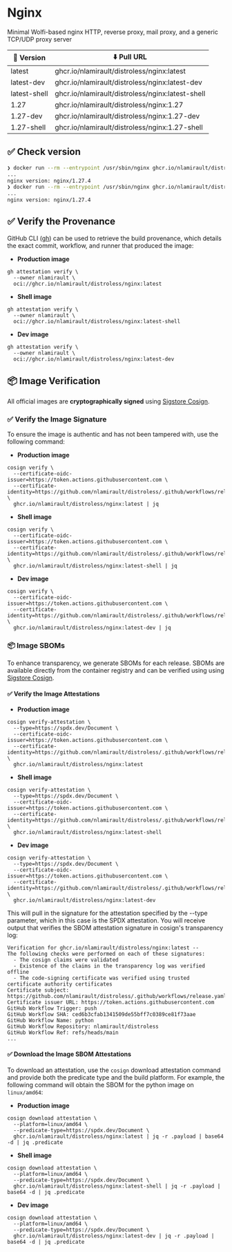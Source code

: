 # Nginx

Minimal Wolfi-based nginx HTTP, reverse proxy, mail proxy, and a generic TCP/UDP
proxy server

| 📌 Version   | ⬇️ Pull URL                                       |
| ------------ | ------------------------------------------------ |
| latest       | ghcr.io/nlamirault/distroless/nginx:latest       |
| latest-dev   | ghcr.io/nlamirault/distroless/nginx:latest-dev   |
| latest-shell | ghcr.io/nlamirault/distroless/nginx:latest-shell |
| 1.27         | ghcr.io/nlamirault/distroless/nginx:1.27         |
| 1.27-dev     | ghcr.io/nlamirault/distroless/nginx:1.27-dev     |
| 1.27-shell   | ghcr.io/nlamirault/distroless/nginx:1.27-shell   |

## ✅ Check version

```sh
❯ docker run --rm --entrypoint /usr/sbin/nginx ghcr.io/nlamirault/distroless/nginx:1.27 -v
...
nginx version: nginx/1.27.4
❯ docker run --rm --entrypoint /usr/sbin/nginx ghcr.io/nlamirault/distroless/nginx:1.27-shell -v
...
nginx version: nginx/1.27.4
```

## ✅ Verify the Provenance

GitHub CLI ([gh](https://cli.github.com/)) can be used to retrieve the build
provenance, which details the exact commit, workflow, and runner that produced
the image:

- **Production image**

```shell
gh attestation verify \
  --owner nlamirault \
  oci://ghcr.io/nlamirault/distroless/nginx:latest
```

- **Shell image**

```shell
gh attestation verify \
  --owner nlamirault \
  oci://ghcr.io/nlamirault/distroless/nginx:latest-shell
```

- **Dev image**

```shell
gh attestation verify \
  --owner nlamirault \
  oci://ghcr.io/nlamirault/distroless/nginx:latest-dev
```

## 📦 **Image Verification**

All official images are **cryptographically signed** using
[Sigstore Cosign](https://www.sigstore.dev/).

### ✅ Verify the Image Signature

To ensure the image is authentic and has not been tampered with, use the
following command:

- **Production image**

```shell
cosign verify \
  --certificate-oidc-issuer=https://token.actions.githubusercontent.com \
  --certificate-identity=https://github.com/nlamirault/distroless/.github/workflows/release.yaml@refs/heads/main \
  ghcr.io/nlamirault/distroless/nginx:latest | jq
```

- **Shell image**

```shell
cosign verify \
  --certificate-oidc-issuer=https://token.actions.githubusercontent.com \
  --certificate-identity=https://github.com/nlamirault/distroless/.github/workflows/release.yaml@refs/heads/main \
  ghcr.io/nlamirault/distroless/nginx:latest-shell | jq
```

- **Dev image**

```shell
cosign verify \
  --certificate-oidc-issuer=https://token.actions.githubusercontent.com \
  --certificate-identity=https://github.com/nlamirault/distroless/.github/workflows/release.yaml@refs/heads/main \
  ghcr.io/nlamirault/distroless/nginx:latest-dev | jq
```

### 📦 **Image SBOMs**

To enhance transparency, we generate SBOMs for each release. SBOMs are available
directly from the container registry and can be verified using using
[Sigstore Cosign](https://www.sigstore.dev/).

#### ✅ Verify the Image Attestations

- **Production image**

```shell
cosign verify-attestation \
  --type=https://spdx.dev/Document \
  --certificate-oidc-issuer=https://token.actions.githubusercontent.com \
  --certificate-identity=https://github.com/nlamirault/distroless/.github/workflows/release.yaml@refs/heads/main \
  ghcr.io/nlamirault/distroless/nginx:latest
```

- **Shell image**

```shell
cosign verify-attestation \
  --type=https://spdx.dev/Document \
  --certificate-oidc-issuer=https://token.actions.githubusercontent.com \
  --certificate-identity=https://github.com/nlamirault/distroless/.github/workflows/release.yaml@refs/heads/main \
  ghcr.io/nlamirault/distroless/nginx:latest-shell
```

- **Dev image**

```shell
cosign verify-attestation \
  --type=https://spdx.dev/Document \
  --certificate-oidc-issuer=https://token.actions.githubusercontent.com \
  --certificate-identity=https://github.com/nlamirault/distroless/.github/workflows/release.yaml@refs/heads/main \
  ghcr.io/nlamirault/distroless/nginx:latest-dev
```

This will pull in the signature for the attestation specified by the --type
parameter, which in this case is the SPDX attestation. You will receive output
that verifies the SBOM attestation signature in cosign's transparency log:

```shell
Verification for ghcr.io/nlamirault/distroless/nginx:latest --
The following checks were performed on each of these signatures:
  - The cosign claims were validated
  - Existence of the claims in the transparency log was verified offline
  - The code-signing certificate was verified using trusted certificate authority certificates
Certificate subject: https://github.com/nlamirault/distroless/.github/workflows/release.yaml@refs/heads/main
Certificate issuer URL: https://token.actions.githubusercontent.com
GitHub Workflow Trigger: push
GitHub Workflow SHA: ced6b3cfab1341509de55bff7c0389ce81f73aae
GitHub Workflow Name: python
GitHub Workflow Repository: nlamirault/distroless
GitHub Workflow Ref: refs/heads/main
...
```

#### ✅ Download the Image SBOM Attestations

To download an attestation, use the `cosign` download attestation command and
provide both the predicate type and the build platform. For example, the
following command will obtain the SBOM for the python image on `linux/amd64`:

- **Production image**

```shell
cosign download attestation \
  --platform=linux/amd64 \
  --predicate-type=https://spdx.dev/Document \
  ghcr.io/nlamirault/distroless/nginx:latest | jq -r .payload | base64 -d | jq .predicate
```

- **Shell image**

```shell
cosign download attestation \
  --platform=linux/amd64 \
  --predicate-type=https://spdx.dev/Document \
  ghcr.io/nlamirault/distroless/nginx:latest-shell | jq -r .payload | base64 -d | jq .predicate
```

- **Dev image**

```shell
cosign download attestation \
  --platform=linux/amd64 \
  --predicate-type=https://spdx.dev/Document \
  ghcr.io/nlamirault/distroless/nginx:latest-dev | jq -r .payload | base64 -d | jq .predicate
```
